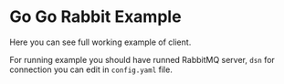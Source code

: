 Go Go Rabbit Example
====================

Here you can see full working example of client.

For running example you should have runned RabbitMQ server, `dsn` for connection you can edit in `config.yaml` file.
